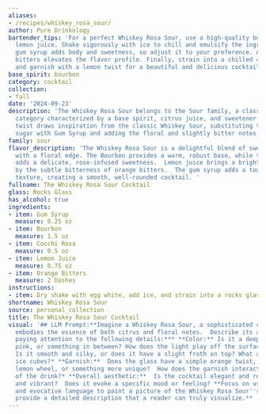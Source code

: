 ```yaml
---
aliases:
- /recipes/whiskey_rosa_sour/
author: Pure Drinkology
bartender_tips: 'For a perfect Whiskey Rosa Sour, use a high-quality bourbon and fresh
  lemon juice. Shake vigorously with ice to chill and emulsify the ingredients. The
  gum syrup adds body and sweetness, so adjust it to your preference. A dash of orange
  bitters elevates the flavor profile. Finally, strain into a chilled coupe glass
  and garnish with a lemon twist for a beautiful and delicious cocktail. '
base_spirit: bourbon
category: cocktail
collection:
- fall
date: '2024-09-23'
description: 'The Whiskey Rosa Sour belongs to the Sour family, a classic cocktail
  category characterized by a base spirit, citrus juice, and sweetener.  This particular
  twist draws inspiration from the classic Whiskey Sour, substituting traditional
  sugar with Gum Syrup and adding the floral and slightly bitter notes of Cocchi Rosa. '
family: sour
flavor_description: 'The Whiskey Rosa Sour is a delightful blend of sweet and tart
  with a floral edge. The Bourbon provides a warm, robust base, while the Cocchi Rosa
  adds a delicate, rose-infused sweetness.  Lemon juice brings a bright acidity, balanced
  by the subtle bitterness of orange bitters.  The gum syrup adds a touch of velvety
  texture, creating a smooth, well-rounded cocktail. '
fullname: The Whiskey Rosa Sour Cocktail
glass: Rocks Glass
has_alcohol: true
ingredients:
- item: Gum Syrup
  measure: 0.25 oz
- item: Bourbon
  measure: 1.5 oz
- item: Cocchi Rosa
  measure: 0.5 oz
- item: Lemon Juice
  measure: 0.75 oz
- item: Orange Bitters
  measure: 2 Dashes
instructions:
- item: Dry shake with egg white, add ice, and strain into a rocks glass.
shortname: Whiskey Rosa Sour
source: personal_collection
title: The Whiskey Rosa Sour Cocktail
visual: '## LLM Prompt:**Imagine a Whiskey Rosa Sour, a sophisticated cocktail that
  embodies the essence of both citrus and floral notes.  Describe its appearance,
  paying attention to the following details:*** **Color:** Is it a deep amber, a vibrant
  pink, or something in between? How does the light play off the surface?* **Texture:**
  Is it smooth and silky, or does it have a slight froth on top? What about any remaining
  ice cubes?* **Garnish:**  Does the glass have a simple orange twist, a delicate
  lemon wheel, or something more unique?  How does the garnish interact with the rest
  of the drink?* **Overall aesthetic:**  Is the cocktail elegant and refined, or playful
  and vibrant?  Does it evoke a specific mood or feeling? **Focus on using vivid imagery
  and evocative language to paint a picture of the Whiskey Rosa Sour''s appearance.  Please
  provide a detailed description that a reader can truly visualize.** '
---
```



